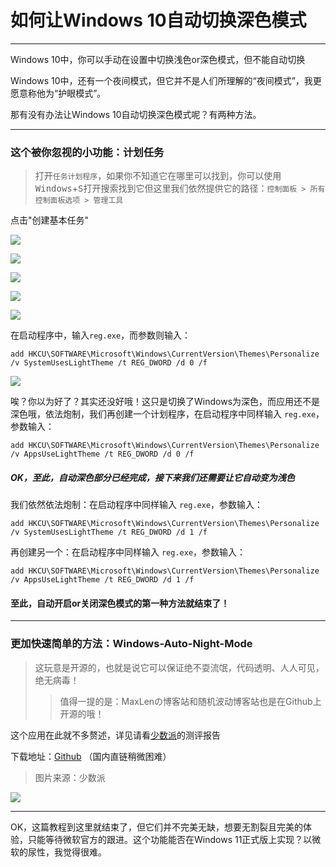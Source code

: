 # 如何让Windows 10自动切换深色模式

***

Windows 10中，你可以手动在设置中切换浅色or深色模式，但不能自动切换

Windows 10中，还有一个夜间模式，但它并不是人们所理解的“夜间模式”，我更愿意称他为“护眼模式”。

那有没有办法让Windows 10自动切换深色模式呢？有两种方法。

***

### 这个被你忽视的小功能：计划任务

> 打开<code>任务计划程序</code>，如果你不知道它在哪里可以找到，你可以使用<kbd>Windows</kbd>+<kbd>S</kbd>打开搜索找到它但这里我们依然提供它的路径：<code>控制面板 \> 所有控制面板选项 \> 管理工具</code>   

点击"创建基本任务"

![](https://i.bmp.ovh/imgs/2021/08/b2bc70ecb18ff789.png)

![](https://i.bmp.ovh/imgs/2021/08/c46d9d49f3a9212f.png)

![](https://i.bmp.ovh/imgs/2021/08/f0f0821586d62e72.png)

![](https://i.bmp.ovh/imgs/2021/08/101645260cd0d4da.png)

![](https://i.bmp.ovh/imgs/2021/08/a925587b4ab4384c.png)

在启动程序中，输入`reg.exe`，而参数则输入：

`add HKCU\SOFTWARE\Microsoft\Windows\CurrentVersion\Themes\Personalize /v SystemUsesLightTheme /t REG_DWORD /d 0 /f`

![](https://i.bmp.ovh/imgs/2021/08/c516ce3897975ffa.png)

唉？你以为好了？其实还没好哦！这只是切换了Windows为深色，而应用还不是深色哦，依法炮制，我们再创建一个计划程序，在启动程序中同样输入 `reg.exe`，参数输入：

`add HKCU\SOFTWARE\Microsoft\Windows\CurrentVersion\Themes\Personalize /v AppsUseLightTheme /t REG_DWORD /d 0 /f`

##### OK，至此，自动深色部分已经完成，接下来我们还需要让它自动变为浅色

我们依然依法炮制：在启动程序中同样输入 `reg.exe`，参数输入：

`add HKCU\SOFTWARE\Microsoft\Windows\CurrentVersion\Themes\Personalize /v SystemUsesLightTheme /t REG_DWORD /d 1 /f`

再创建另一个：在启动程序中同样输入 `reg.exe`，参数输入：

`add HKCU\SOFTWARE\Microsoft\Windows\CurrentVersion\Themes\Personalize /v AppsUseLightTheme /t REG_DWORD /d 1 /f`

#### 至此，自动开启or关闭深色模式的第一种方法就结束了！

***

### 更加快速简单的方法：Windows-Auto-Night-Mode

> 这玩意是开源的，也就是说它可以保证绝不耍流氓，代码透明、人人可见，绝无病毒！
>
> > 值得一提的是：MaxLenの博客站和随机波动博客站也是在Github上开源的哦！

这个应用在此就不多赘述，详见请看[少数派](https://sspai.com/)的测评报告

下载地址：[Github](https://github.com/Armin2208/Windows-Auto-Night-Mode) （国内直链稍微困难）



> 图片来源：少数派

![](https://i.bmp.ovh/imgs/2021/08/4462a2a88dd4a19c.png)

***

OK，这篇教程到这里就结束了，但它们并不完美无缺，想要无割裂且完美的体验，只能等待微软官方的跟进。这个功能能否在Windows 11正式版上实现？以微软的尿性，我觉得很难。